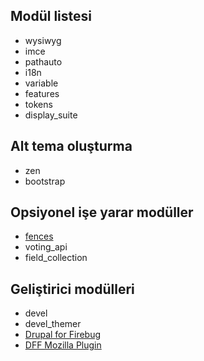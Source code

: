 ## Modül listesi

* wysiwyg
* imce
* pathauto
* i18n
* variable
* features
* tokens
* display_suite

## Alt tema oluşturma

* zen
* bootstrap

## Opsiyonel işe yarar modüller

* [fences](https://www.drupal.org/project/fences)
* voting_api
* field_collection

## Geliştirici modülleri

* devel
* devel_themer
* [Drupal for Firebug](https://www.drupal.org/project/drupalforfirebug)
* [DFF Mozilla Plugin](https://bitbucket.org/frob/drupalforfirebug/downloads)
